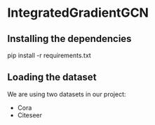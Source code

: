 # IntegratedGradientGCN



## Installing the dependencies
pip install -r requirements.txt

## Loading the dataset
We are using two datasets in our project:
- Cora 
- Citeseer
